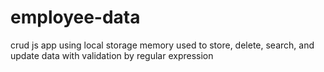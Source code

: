 # employee-data
crud js  app using local storage memory used to store, delete, search, and update data with validation by regular expression
